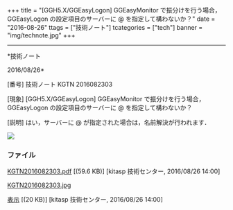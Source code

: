 ﻿+++
title = "[GGH5.X/GGEasyLogon] GGEasyMonitor で振分けを行う場合， GGEasyLogon の設定項目のサーバーに @ を指定して構わないか？"
date = "2016-08-26"
ttags = ["技術ノート"]
tcategories = ["tech"]
banner = "img/technote.jpg"
+++

-----------------------------------------------------------------------------------------------------------------------------

*技術ノート

2016/08/26*


[番号]
技術ノート KGTN 2016082303

[現象]
[GGH5.X/GGEasyLogon] GGEasyMonitor で振分けを行う場合， GGEasyLogon
の設定項目のサーバーに @ を指定して構わないか？

[説明]
はい，サーバーに @ が指定された場合は，名前解決が行われます．

![](http://techreport.kitasp.net/attachments/download/2981/KGTN2016082303.jpg)


### ファイル

 
 


[KGTN2016082303.pdf](http://techreport.kitasp.net/attachments/download/2980/KGTN2016082303.pdf)
 [(59.6 KB)] [kitasp 技術センター, 2016/08/26
14:00]

[KGTN2016082303.jpg](http://techreport.kitasp.net/attachments/download/2981/KGTN2016082303.jpg)

[表示](http://techreport.kitasp.net/attachments/2981/KGTN2016082303.jpg "表示")
 [(20 KB)] [kitasp 技術センター, 2016/08/26
14:00]


 


 

